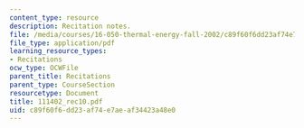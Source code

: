 ```yaml
---
content_type: resource
description: Recitation notes.
file: /media/courses/16-050-thermal-energy-fall-2002/c89f60f6dd23af74e7aeaf34423a48e0_111402_rec10.pdf
file_type: application/pdf
learning_resource_types:
- Recitations
ocw_type: OCWFile
parent_title: Recitations
parent_type: CourseSection
resourcetype: Document
title: 111402_rec10.pdf
uid: c89f60f6-dd23-af74-e7ae-af34423a48e0
---
```


